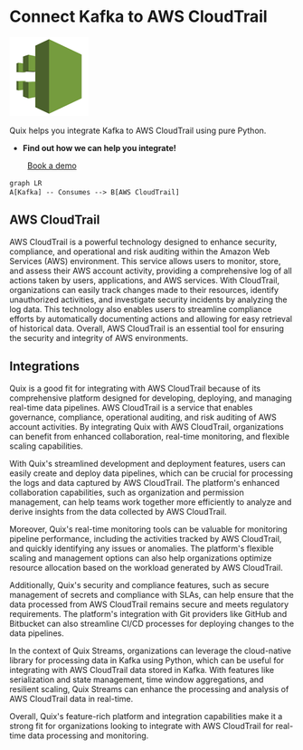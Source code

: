 # Connect Kafka to AWS CloudTrail

![](./images/logo_1.jpg)

Quix helps you integrate Kafka to AWS CloudTrail using pure Python.

<div class="grid cards blog-grid-card" markdown>

- __Find out how we can help you integrate!__

    <a class="md-button md-button--primary" href="https://share.hsforms.com/1iW0TmZzKQMChk0lxd_tGiw4yjw2?__hstc=175542013.2303933fbd746c0ac86d9ccbe9bc9100.1728383268831.1729603416735.1729620918855.31&__hssc=175542013.1.1729620918855&__hsfp=2132701734" target="_blank" style="margin:.5rem;">Book a demo</a>

</div>

```mermaid
graph LR
A[Kafka] -- Consumes --> B[AWS CloudTrail]
```

## AWS CloudTrail

AWS CloudTrail is a powerful technology designed to enhance security, compliance, and operational and risk auditing within the Amazon Web Services (AWS) environment. This service allows users to monitor, store, and assess their AWS account activity, providing a comprehensive log of all actions taken by users, applications, and AWS services. With CloudTrail, organizations can easily track changes made to their resources, identify unauthorized activities, and investigate security incidents by analyzing the log data. This technology also enables users to streamline compliance efforts by automatically documenting actions and allowing for easy retrieval of historical data. Overall, AWS CloudTrail is an essential tool for ensuring the security and integrity of AWS environments.

## Integrations

Quix is a good fit for integrating with AWS CloudTrail because of its comprehensive platform designed for developing, deploying, and managing real-time data pipelines. AWS CloudTrail is a service that enables governance, compliance, operational auditing, and risk auditing of AWS account activities. By integrating Quix with AWS CloudTrail, organizations can benefit from enhanced collaboration, real-time monitoring, and flexible scaling capabilities.

With Quix's streamlined development and deployment features, users can easily create and deploy data pipelines, which can be crucial for processing the logs and data captured by AWS CloudTrail. The platform's enhanced collaboration capabilities, such as organization and permission management, can help teams work together more efficiently to analyze and derive insights from the data collected by AWS CloudTrail.

Moreover, Quix's real-time monitoring tools can be valuable for monitoring pipeline performance, including the activities tracked by AWS CloudTrail, and quickly identifying any issues or anomalies. The platform's flexible scaling and management options can also help organizations optimize resource allocation based on the workload generated by AWS CloudTrail.

Additionally, Quix's security and compliance features, such as secure management of secrets and compliance with SLAs, can help ensure that the data processed from AWS CloudTrail remains secure and meets regulatory requirements. The platform's integration with Git providers like GitHub and Bitbucket can also streamline CI/CD processes for deploying changes to the data pipelines.

In the context of Quix Streams, organizations can leverage the cloud-native library for processing data in Kafka using Python, which can be useful for integrating with AWS CloudTrail data stored in Kafka. With features like serialization and state management, time window aggregations, and resilient scaling, Quix Streams can enhance the processing and analysis of AWS CloudTrail data in real-time.

Overall, Quix's feature-rich platform and integration capabilities make it a strong fit for organizations looking to integrate with AWS CloudTrail for real-time data processing and monitoring.

